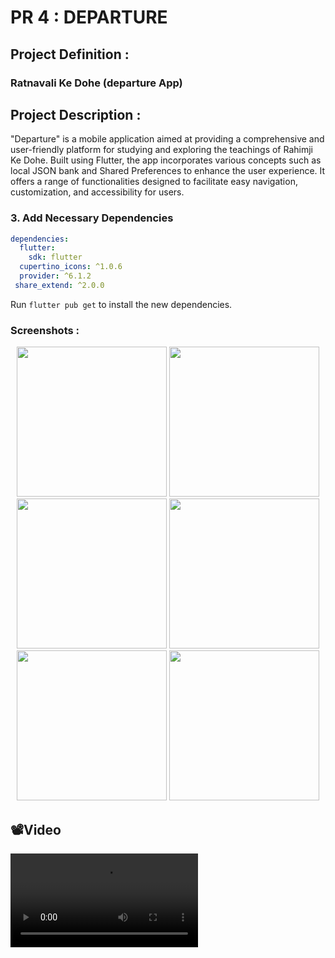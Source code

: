 # PR 4 : DEPARTURE

## Project Definition :
### Ratnavali Ke Dohe (departure App)

## Project Description :

"Departure" is a mobile application aimed at providing a comprehensive and user-friendly
platform for studying and exploring the teachings of  Rahimji Ke Dohe. Built using Flutter, the app
incorporates various concepts such as local JSON bank and Shared Preferences to enhance the
user experience. It offers a range of functionalities designed to facilitate easy navigation,
customization, and accessibility for users.

### 3. Add Necessary Dependencies

```yaml
dependencies:
  flutter:
    sdk: flutter
  cupertino_icons: ^1.0.6
  provider: ^6.1.2
 share_extend: ^2.0.0
```

Run `flutter pub get` to install the new dependencies.

### Screenshots :

  <p align='center'>
  <img src='https://github.com/Dipalig971/departure/assets/143181151/16eed2b7-ce93-4477-b860-e00df9837bff' width=240>
  <img src='https://github.com/Dipalig971/departure/assets/143181151/c4a1792e-204b-4b1a-9f20-4666b524879f' width=240>
  <img src='https://github.com/Dipalig971/departure/assets/143181151/11594529-0f3e-450f-9727-f58a5d019719' width=240>
  <img src='https://github.com/Dipalig971/departure/assets/143181151/2d2180e2-704a-4a06-a2ab-daee171bbdda' width=240>
  <img src='https://github.com/Dipalig971/departure/assets/143181151/3158607e-1da5-4bbb-8d7b-f2b7f2e14922' width=240>
  <img src='https://github.com/Dipalig971/departure/assets/143181151/3158607e-1da5-4bbb-8d7b-f2b7f2e14922' width=240>
</p>
 <h2>📽️Video</h2>
  <p>
    <table align="center">
  <tr>
    <video src ="https://github.com/Dipalig971/departure/assets/143181151/cb01534b-4027-4589-adf6-7fcc1caf193c"></video> </h1>
  </tr>

